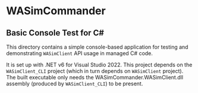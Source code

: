 
# WASimCommander
## Basic Console Test for C#

This directory contains a simple console-based application for testing and demonstrating `WASimClient` API usage in managed C# code.

It is set up with .NET v6 for Visual Studio 2022. This project depends on the `WASimClient_CLI` project (which in turn
depends on `WASimClient` project). The built executable only needs the WASimCommander.WASimClient.dll assembly
(produced by `WASimClient_CLI`) to be present.
